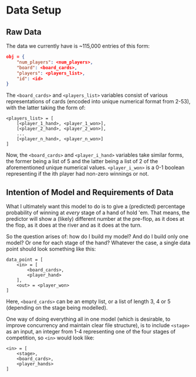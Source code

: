 # Data Setup

## Raw Data

The data we currently have is ~115,000 entries of this form:

```json
obj = {
    "num_players": <num_players>,
    "board": <board_cards>,
    "players": <players_list>,
    "id": <id>
}
```

The `<board_cards>` and `<players_list>` variables consist of various representations of cards (encoded into unique numerical format from 2-53), with the latter taking the form of:

```python3
<players_list> = [
    [<player_1_hand>, <player_1_won>],
    [<player_2_hand>, <player_2_won>],
    ...
    [<player_n_hand>, <player_n_won>]
]
```

Now, the `<board_cards>` and `<player_i_hand>` variables take similar forms, the former being a list of 5 and the latter being a list of 2 of the aforementioned unique numerical values. `<player_i_won>` is a 0-1 boolean representing if the ith player had non-zero winnings or not.

## Intention of Model and Requirements of Data

What I ultimately want this model to do is to give a (predicted) percentage probability of winning at *every* stage of a hand of hold 'em. That means, the predictor will show a (likely) different number at the pre-flop, as it does at the flop, as it does at the river and as it does at the turn.

So the question arises of: how do I build my model? And do I build only one model? Or one for each stage of the hand? Whatever the case, a single data point should look something like this:

```python3
data_point = [
    <in> = [
        <board_cards>,
        <player_hand>
    ],
    <out> = <player_won>
]
```

Here, `<board_cards>` can be an empty list, or a list of length 3, 4 or 5 (depending on the stage being modelled).

One way of doing everything all in one model (which is desirable, to improve concurrency and maintain clear file structure), is to include `<stage>` as an input, an integer from 1-4 representing one of the four stages of competition, so `<in>` would look like:

```python3
<in> = [
    <stage>,
    <board_cards>,
    <player_hands>
]
```